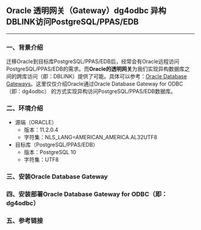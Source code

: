 ## Oracle 透明网关（Gateway）dg4odbc 异构DBLINK访问PostgreSQL/PPAS/EDB
---

### 一、背景介绍
迁移Oracle到目标库PostgreSQL/PPAS/EDB后，经常会有Oracle远程访问PostgreSQL/PPAS/EDB的需求。而**Oracle的透明网关**为我们实现异构数据库之间的跨库访问（即：DBLINK）提供了可能。具体可以参考：[Oracle Database Gateways](https://www.oracle.com/technetwork/database/gateways/index.html)。这里仅仅介绍Oracle通过Oracle Database Gateway for ODBC（即：dg4odbc） 的方式实现异构访问PostgreSQL/PPAS/EDB数据库。

### 二、环境介绍
+ 源端（ORACLE）
  + 版本：11.2.0.4
  + 字符集：NLS_LANG=AMERICAN_AMERICA.AL32UTF8
+ 目标库（PostgreSQL/PPAS/EDB）
  + 版本：PostgreSQL 10
  + 字符集：UTF8

### 三、安装Oracle Database Gateway



### 四、安装部署Oracle Database Gateway for ODBC（即：dg4odbc）



### 五、参考链接
